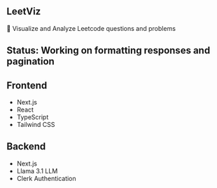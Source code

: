 ## LeetViz

💬 Visualize and Analyze Leetcode questions and problems

## Status: Working on formatting responses and pagination

## Frontend
- Next.js
- React
- TypeScript
- Tailwind CSS

## Backend
- Next.js
- Llama 3.1 LLM
- Clerk Authentication
